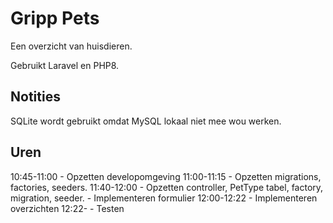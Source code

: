 # Gripp Pets
Een overzicht van huisdieren.

Gebruikt Laravel en PHP8.

## Notities
SQLite wordt gebruikt omdat MySQL lokaal niet mee wou werken.


## Uren
10:45-11:00 - Opzetten developomgeving
11:00-11:15 - Opzetten migrations, factories, seeders.
11:40-12:00 - Opzetten controller, PetType tabel, factory, migration, seeder.
            - Implementeren formulier
12:00-12:22 - Implementeren overzichten
12:22-      - Testen

